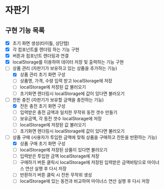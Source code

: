 # 자판기

## 구현 기능 목록

- [x] 초기 화면 생성(타이틀, 상단탭)
- [x] 각 컴포넌트를 렌더링 하는 기능 구현
- [x] 버튼과 컴포넌트 렌더링과 연결
- [x] localStorage를 이용하여 데이터 저장 및 출력하는 기능 구현
- [ ] 상품 관리 (자판기가 보유하고 있는 상품을 추가하는 기능)
  - [x] 상품 관리 초기 화면 구성
  - [ ] 상품명, 가격, 수량 입력 받고 localStorage에 저장
  - [ ] localStorage에 저장된 값 불러오기
  - [ ] 초기화면 렌더링시 localStorage에 값이 있다면 불러오기
- [ ] 잔돈 충전 (자판기가 보유할 금액을 충전하는 기능)
  - [x] 잔돈 충전 초기 화면 구성
  - [ ] 입력받은 충전 금액과 일치한 무작위 동전 갯수 만들기
  - [ ] 보유금액, 각 동전 갯수 localStorage에 저장
  - [ ] localStorage에 저장된 값 불러오기
  - [ ] 초기화면 렌더링시 localStorage에 값이 있다면 불러오기
- [ ] 상품 구매 (사용자가 투입한 금액에 맞춰 상품을 구매하고 잔돈을 반환하는 기능)
  - [x] 상품 구매 초기 화면 구성
  - [ ] localStorage에 저장된 상품이 있다면 불러오기
  - [ ] 입력받은 투입한 금액 localStorage에 저장
  - [ ] 구매하기 버튼 클릭시 localStorage에 저장된 입력받은 금액바탕으로 마이너스 연산 실행 후 다시 저장
  - [ ] 반환하기 버튼 클릭 시 잔돈 무작위 생성
  - [ ] localStorage에 있는 동전과 비교하여 마이너스 연산 실행 후 다시 저장